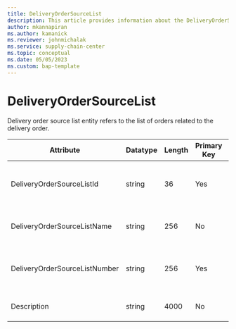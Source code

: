 ```yaml
---
title: DeliveryOrderSourceList
description: This article provides information about the DeliveryOrderSourceList entity.
author: mkannapiran
ms.author: kamanick
ms.reviewer: johnmichalak
ms.service: supply-chain-center
ms.topic: conceptual
ms.date: 05/05/2023
ms.custom: bap-template
---
```


# **DeliveryOrderSourceList**

Delivery order source list entity refers to the list of orders related to the delivery order.


|	Attribute	|	Datatype	|	Length	|	Primary Key	|	Description	|
|---------------|--------|------|----------|-----------|
|	DeliveryOrderSourceListId	|	string	|	36	|	Yes	|	The unique ID of the delivery order source list 	|
|	DeliveryOrderSourceListName	|	string	|	256	|	No	|	Name of the delivery order source list	|
|	DeliveryOrderSourceListNumber	|	string	|	256	|	Yes	|	The unique number of the delivery order source list	|
|	Description	|	string	|	4000	|	No	|	Description of the source list	|
